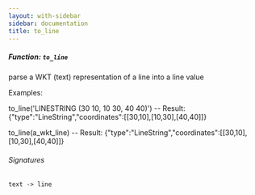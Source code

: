 ```yaml
---
layout: with-sidebar
sidebar: documentation
title: to_line
---
```


##### Function: `to_line`
parse a WKT (text) representation of a line into a line value

Examples:

  to_line('LINESTRING (30 10, 10 30, 40 40)')
  -- Result: {"type":"LineString","coordinates":[[30,10],[10,30],[40,40]]}

  to_line(a_wkt_line)
  -- Result: {"type":"LineString","coordinates":[[30,10],[10,30],[40,40]]}

###### Signatures
    text -> line

